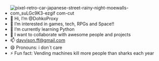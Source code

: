 - ![pixel-retro-car-japanese-street-rainy-night-moewalls-com_suLGc9K3-ezgif com-cut](https://github.com/user-attachments/assets/07b946f2-8042-4aba-9b45-78d4e688bc3c)
- 👋 Hi, I’m @DohkoProxy
- 👀 I’m interested in games, tech, RPGs and Space!!
- 🌱 I’m currently learning Python
- 💞️ I want to collaborate with awesome people and projects
- 📫 dayvison.ff@gmail.com
- 😄 Pronouns: i don´t care
- ⚡ Fun fact: Vending machines kill more people than sharks each year

<!---
DohkoProxy/DohkoProxy is a ✨ special ✨ repository because its `README.md` (this file) appears on your GitHub profile.
You can click the Preview link to take a look at your changes.
--->
